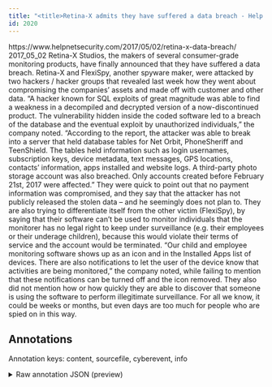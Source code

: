 ```yaml
---
title: "<title>Retina-X admits they have suffered a data breach - Help Net Security</title>"
id: 2020
---
```


<title>Retina-X admits they have suffered a data breach - Help Net Security</title>
<source> https://www.helpnetsecurity.com/2017/05/02/retina-x-data-breach/ </source>
<date> 2017_05_02 </date>
<text>
Retina-X Studios, the makers of several consumer-grade monitoring products, have finally announced that they have suffered a data breach.
Retina-X and FlexiSpy, another spyware maker, were attacked by two hackers / hacker groups that revealed last week how they went about compromising the companies’ assets and made off with customer and other data. 
“A hacker known for SQL exploits of great magnitude was able to find a weakness in a decompiled and decrypted version of a now-discontinued product. The vulnerability hidden inside the coded software led to a breach of the database and the eventual exploit by unauthorized individuals,” the company noted.
“According to the report, the attacker was able to break into a server that held database tables for Net Orbit, PhoneSheriff and TeenShield. The tables held information such as login usernames, subscription keys, device metadata, text messages, GPS locations, contacts’ information, apps installed and website logs. A third-party photo storage account was also breached. Only accounts created before February 21st, 2017 were affected.”
They were quick to point out that no payment information was compromised, and they say that the attacker has not publicly released the stolen data – and he seemingly does not plan to.
They are also trying to differentiate itself from the other victim (FlexiSpy), by saying that their software can’t be used to monitor individuals that the monitorer has no legal right to keep under surveillance (e.g. their employees or their underage children), because this would violate their terms of service and the account would be terminated. 
“Our child and employee monitoring software shows up as an icon and in the Installed Apps list of devices. There are also notifications to let the user of the device know that activities are being monitored,” the company noted, while failing to mention that these notifications can be turned off and the icon removed.
They also did not mention how or how quickly they are able to discover that someone is using the software to perform illegitimate surveillance. For all we know, it could be weeks or months, but even days are too much for people who are spied on in this way.
</text>



## Annotations

Annotation keys: content, sourcefile, cyberevent, info

<details>
<summary>Raw annotation JSON (preview)</summary>

```json
{
  "content": "Retina-X Studios, the makers of several consumer-grade monitoring products, have finally announced that they have suffered a data breach. Retina-X and FlexiSpy, another spyware maker, were attacked by two hackers / hacker groups that revealed last week how they went about compromising the companies\u2019 assets and made off with customer and other data.  \u201cA hacker known for SQL exploits of great magnitude was able to find a weakness in a decompiled and decrypted version of a now-discontinued product. The vulnerability hidden inside the coded software led to a breach of the database and the eventual exploit by unauthorized individuals,\u201d the company noted. \u201cAccording to the report, the attacker was able to break into a server that held database tables for Net Orbit, PhoneSheriff and TeenShield. The tables held information such as login usernames, subscription keys, device metadata, text messages, GPS locations, contacts\u2019 information, apps installed and website logs. A third-party photo storage account was also breached. Only accounts created before February 21st, 2017 were affected.\u201d They were quick to point out that no payment information was compromised, and they say that the attacker has not publicly released the stolen data \u2013 and he seemingly does not plan to. They are also trying to differentiate itself from the other victim (FlexiSpy), by saying that their software can\u2019t be used to monitor individuals that the monitorer has no legal right to keep under surveillance (e.g. their employees or their underage children), because this would violate their terms of service and the account would be terminated.  \u201cOur child and employee monitoring software shows up as an icon and in the Installed Apps list of devices. There are also notifications to let the user of the device know that activities are being monitored,\u201d the company noted, while failing to mention that these notifications can be turned off and the icon removed. They also did not mention how or how quickly they are able to discover that someone is using the software to perform illegitimate surveillance. For all we know, it could be weeks or months, but even days are too much for people who are spied on in this way.",
  "sourcefile": "2020.txt",
  "cyberevent": {
    "hopper": [
      {
        "index": 0,
        "relation": "Same",
        "events": [
          {
            "index": "E8",
            "type": "Attack",
            "realis": "Other",
            "nugget": {
              "startOffset": 1207,
              "index": "T28",
              "endOffset": 1224,
              "text": "publicly released"
            },
            "argument": [
              {
                "index": "T29",
                "text": "the stolen data",
                "endOffset": 1240,
                "role": {
                  "type": "Compromised-Data"
                },
                "startOffset": 1225,
                "type": "Data"
              },
              {
                "index": "T27",
                "text": "the attacker",
                "endOffset": 1198,
                "role": {
                  "type": "Attacker"
                },
                "startOffset": 1186,
                "type": "Person"
              }
            ],
            "subtype": "Databreach"
          },
          {
            "index": "E7",
            "type": "Attack",
            "realis": "Other",
            "nugget": {
              "startOffset": 1151,
              "index": "T25",
              "endOffset": 1166,
              "text": "was compromised"
            },
            "argument": [
              {
                "index": "T26",
                "text": "payment information",
                "endOffset": 1150,
                "role": {
                  "type": "Compromised-Data"
                },
                "startOffset": 1131,
                "type": "PII"
              }
            ],
        
```
</details>
